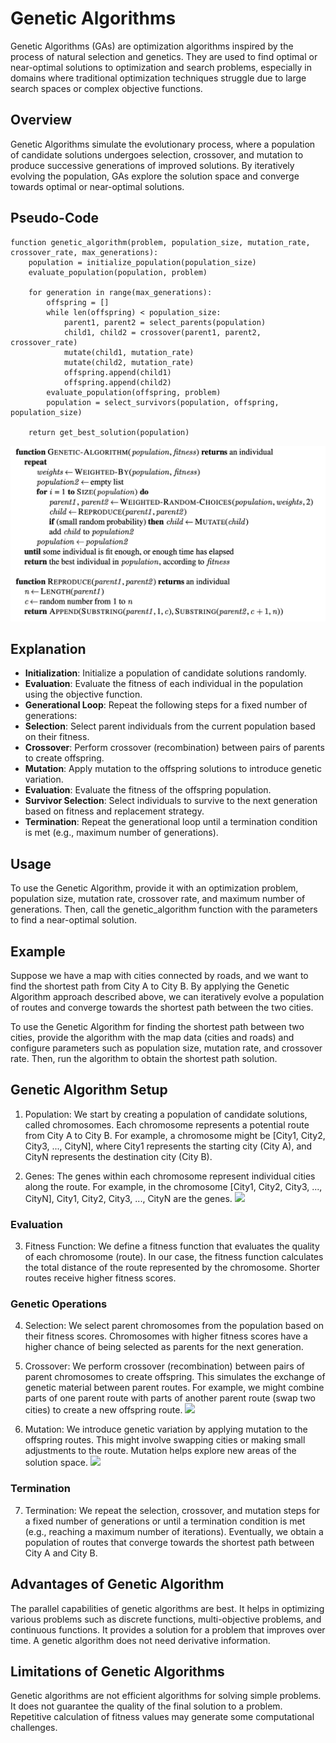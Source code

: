 # Genetic Algorithms

Genetic Algorithms (GAs) are optimization algorithms inspired by the process of natural selection and genetics. They are used to find optimal or near-optimal solutions to optimization and search problems, especially in domains where traditional optimization techniques struggle due to large search spaces or complex objective functions.

## Overview

Genetic Algorithms simulate the evolutionary process, where a population of candidate solutions undergoes selection, crossover, and mutation to produce successive generations of improved solutions. By iteratively evolving the population, GAs explore the solution space and converge towards optimal or near-optimal solutions.

## Pseudo-Code

```plaintext
function genetic_algorithm(problem, population_size, mutation_rate, crossover_rate, max_generations):
    population = initialize_population(population_size)
    evaluate_population(population, problem)
    
    for generation in range(max_generations):
        offspring = []
        while len(offspring) < population_size:
            parent1, parent2 = select_parents(population)
            child1, child2 = crossover(parent1, parent2, crossover_rate)
            mutate(child1, mutation_rate)
            mutate(child2, mutation_rate)
            offspring.append(child1)
            offspring.append(child2)
        evaluate_population(offspring, problem)
        population = select_survivors(population, offspring, population_size)
    
    return get_best_solution(population)
```
![](https://github.com/mo7amedgom3a/Ai-Algorithms/blob/main/Beyond_Classical_Search/image%20copy.png?raw=true)
## Explanation
- **Initialization**: Initialize a population of candidate solutions randomly.
- **Evaluation**: Evaluate the fitness of each individual in the population using the objective function.
- **Generational Loop**: Repeat the following steps for a fixed number of generations:
- **Selection**: Select parent individuals from the current population based on their fitness.
- **Crossover**: Perform crossover (recombination) between pairs of parents to create offspring.
- **Mutation**: Apply mutation to the offspring solutions to introduce genetic variation.
- **Evaluation**: Evaluate the fitness of the offspring population.
- **Survivor Selection**: Select individuals to survive to the next generation based on fitness and replacement strategy.
- **Termination**: Repeat the generational loop until a termination condition is met (e.g., maximum number of generations).

## Usage
To use the Genetic Algorithm, provide it with an optimization problem, population size, mutation rate, crossover rate, and maximum number of generations. Then, call the genetic_algorithm function with the parameters to find a near-optimal solution.
## Example
Suppose we have a map with cities connected by roads, and we want to find the shortest path from City A to City B. By applying the Genetic Algorithm approach described above, we can iteratively evolve a population of routes and converge towards the shortest path between the two cities.

To use the Genetic Algorithm for finding the shortest path between two cities, provide the algorithm with the map data (cities and roads) and configure parameters such as population size, mutation rate, and crossover rate. Then, run the algorithm to obtain the shortest path solution.

## Genetic Algorithm Setup
1. Population: We start by creating a population of candidate solutions, called chromosomes. Each chromosome represents a potential route from City A to City B. For example, a chromosome might be [City1, City2, City3, ..., CityN], where City1 represents the starting city (City A), and CityN represents the destination city (City B).

2. Genes: The genes within each chromosome represent individual cities along the route. For example, in the chromosome [City1, City2, City3, ..., CityN], City1, City2, City3, ..., CityN are the genes.
![](https://miro.medium.com/v2/resize:fit:1400/format:webp/1*j5gAuTqZC4D4SRNiaubCuA.png)

### Evaluation
3. Fitness Function: We define a fitness function that evaluates the quality of each chromosome (route). In our case, the fitness function calculates the total distance of the route represented by the chromosome. Shorter routes receive higher fitness scores.
### Genetic Operations
4. Selection: We select parent chromosomes from the population based on their fitness scores. Chromosomes with higher fitness scores have a higher chance of being selected as parents for the next generation.

5. Crossover: We perform crossover (recombination) between pairs of parent chromosomes to create offspring. This simulates the exchange of genetic material between parent routes. For example, we might combine parts of one parent route with parts of another parent route (swap two cities) to create a new offspring route.
![](https://miro.medium.com/v2/resize:fit:1400/format:webp/1*ruyoJEnir_BNi-alJsi9Lw.png)

6. Mutation: We introduce genetic variation by applying mutation to the offspring routes. This might involve swapping cities or making small adjustments to the route. Mutation helps explore new areas of the solution space.
![](https://miro.medium.com/v2/resize:fit:1400/format:webp/1*26SrFrUV5tT7Wd1bQzZRWg.png)

### Termination
7. Termination: We repeat the selection, crossover, and mutation steps for a fixed number of generations or until a termination condition is met (e.g., reaching a maximum number of iterations). Eventually, we obtain a population of routes that converge towards the shortest path between City A and City B.
## Advantages of Genetic Algorithm
The parallel capabilities of genetic algorithms are best.
It helps in optimizing various problems such as discrete functions, multi-objective problems, and continuous functions.
It provides a solution for a problem that improves over time.
A genetic algorithm does not need derivative information.

## Limitations of Genetic Algorithms
Genetic algorithms are not efficient algorithms for solving simple problems.
It does not guarantee the quality of the final solution to a problem.
Repetitive calculation of fitness values may generate some computational challenges.
